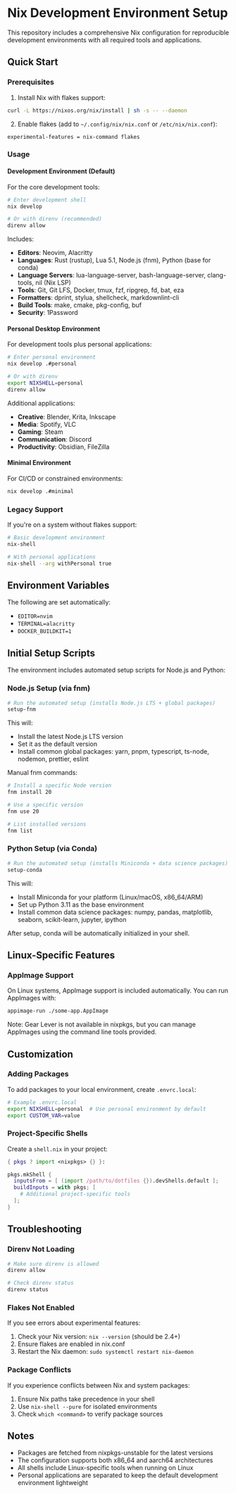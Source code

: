 # Nix Development Environment Setup

This repository includes a comprehensive Nix configuration for reproducible development environments with all required tools and applications.

## Quick Start

### Prerequisites

1. Install Nix with flakes support:
```bash
curl -L https://nixos.org/nix/install | sh -s -- --daemon
```

2. Enable flakes (add to `~/.config/nix/nix.conf` or `/etc/nix/nix.conf`):
```
experimental-features = nix-command flakes
```

### Usage

#### Development Environment (Default)

For the core development tools:

```bash
# Enter development shell
nix develop

# Or with direnv (recommended)
direnv allow
```

Includes:
- **Editors**: Neovim, Alacritty
- **Languages**: Rust (rustup), Lua 5.1, Node.js (fnm), Python (base for conda)
- **Language Servers**: lua-language-server, bash-language-server, clang-tools, nil (Nix LSP)
- **Tools**: Git, Git LFS, Docker, tmux, fzf, ripgrep, fd, bat, eza
- **Formatters**: dprint, stylua, shellcheck, markdownlint-cli
- **Build Tools**: make, cmake, pkg-config, buf
- **Security**: 1Password

#### Personal Desktop Environment

For development tools plus personal applications:

```bash
# Enter personal environment
nix develop .#personal

# Or with direnv
export NIXSHELL=personal
direnv allow
```

Additional applications:
- **Creative**: Blender, Krita, Inkscape
- **Media**: Spotify, VLC
- **Gaming**: Steam
- **Communication**: Discord
- **Productivity**: Obsidian, FileZilla

#### Minimal Environment

For CI/CD or constrained environments:

```bash
nix develop .#minimal
```

### Legacy Support

If you're on a system without flakes support:

```bash
# Basic development environment
nix-shell

# With personal applications
nix-shell --arg withPersonal true
```

## Environment Variables

The following are set automatically:
- `EDITOR=nvim`
- `TERMINAL=alacritty`
- `DOCKER_BUILDKIT=1`

## Initial Setup Scripts

The environment includes automated setup scripts for Node.js and Python:

### Node.js Setup (via fnm)

```bash
# Run the automated setup (installs Node.js LTS + global packages)
setup-fnm
```

This will:
- Install the latest Node.js LTS version
- Set it as the default version
- Install common global packages: yarn, pnpm, typescript, ts-node, nodemon, prettier, eslint

Manual fnm commands:
```bash
# Install a specific Node version
fnm install 20

# Use a specific version
fnm use 20

# List installed versions
fnm list
```

### Python Setup (via Conda)

```bash
# Run the automated setup (installs Miniconda + data science packages)
setup-conda
```

This will:
- Install Miniconda for your platform (Linux/macOS, x86_64/ARM)
- Set up Python 3.11 as the base environment
- Install common data science packages: numpy, pandas, matplotlib, seaborn, scikit-learn, jupyter, ipython

After setup, conda will be automatically initialized in your shell.

## Linux-Specific Features

### AppImage Support

On Linux systems, AppImage support is included automatically. You can run AppImages with:

```bash
appimage-run ./some-app.AppImage
```

Note: Gear Lever is not available in nixpkgs, but you can manage AppImages using the command line tools provided.

## Customization

### Adding Packages

To add packages to your local environment, create `.envrc.local`:

```bash
# Example .envrc.local
export NIXSHELL=personal  # Use personal environment by default
export CUSTOM_VAR=value
```

### Project-Specific Shells

Create a `shell.nix` in your project:

```nix
{ pkgs ? import <nixpkgs> {} }:

pkgs.mkShell {
  inputsFrom = [ (import /path/to/dotfiles {}).devShells.default ];
  buildInputs = with pkgs; [
    # Additional project-specific tools
  ];
}
```

## Troubleshooting

### Direnv Not Loading

```bash
# Make sure direnv is allowed
direnv allow

# Check direnv status
direnv status
```

### Flakes Not Enabled

If you see errors about experimental features:

1. Check your Nix version: `nix --version` (should be 2.4+)
2. Ensure flakes are enabled in nix.conf
3. Restart the Nix daemon: `sudo systemctl restart nix-daemon`

### Package Conflicts

If you experience conflicts between Nix and system packages:

1. Ensure Nix paths take precedence in your shell
2. Use `nix-shell --pure` for isolated environments
3. Check `which <command>` to verify package sources

## Notes

- Packages are fetched from nixpkgs-unstable for the latest versions
- The configuration supports both x86_64 and aarch64 architectures
- All shells include Linux-specific tools when running on Linux
- Personal applications are separated to keep the default development environment lightweight